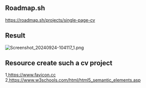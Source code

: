 ## Roadmap.sh
https://roadmap.sh/projects/single-page-cv
## Result 
![Screenshot_20240924-104117_1.png](https://github.com/user-attachments/assets/26e2244c-4408-46fc-9840-9b42bf370b34)

## Resource create such a cv project 
1,https://www.favicon.cc
2,https://www.w3schools.com/html/html5_semantic_elements.asp
